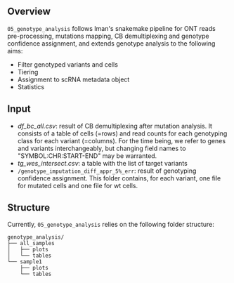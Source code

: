 ## Overview

```05_genotype_analysis``` follows Iman's snakemake pipeline for ONT reads pre-processing, mutations mapping, CB demultiplexing and genotype confidence assignment, and extends genotype analysis to the following aims:

- Filter genotyped variants and cells
- Tiering
- Assignment to scRNA metadata object
- Statistics

## Input
- *df_bc_all.csv*: result of CB demultiplexing after mutation analysis. It consists of a table of cells (=rows) and read counts for each genotyping class for each variant (=columns). For the time being, we refer to genes and variants interchangeably, but changing field names to "SYMBOL:CHR:START-END" may be warranted.
- *tg_wes_intersect.csv*: a table with the list of target variants
- ```/genotype_imputation_diff_appr_5%_err```: result of genotyping confidence assignment. This folder contains, for each variant, one file for mutated cells and one file for wt cells.

## Structure
Currently, ```05_genotype_analysis``` relies on the following folder structure:
```
genotype_analysis/
├── all_samples
│   ├── plots
│   └── tables
└── sample1
    ├── plots
    └── tables
```
